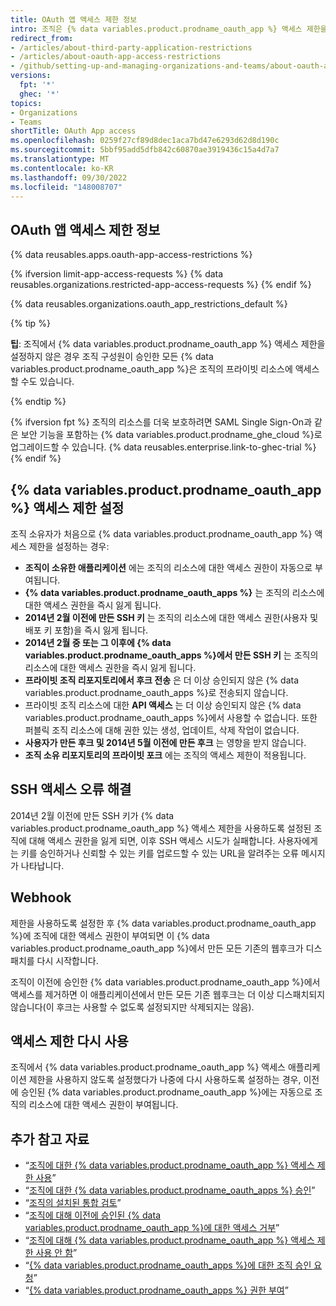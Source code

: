 ```yaml
---
title: OAuth 앱 액세스 제한 정보
intro: 조직은 {% data variables.product.prodname_oauth_app %} 액세스 제한을 사용하도록 설정하여 해당 리포지토리 및 기타 리소스에 액세스할 수 있는 {% data variables.product.prodname_oauth_apps %}을 선택할 수 있습니다.
redirect_from:
- /articles/about-third-party-application-restrictions
- /articles/about-oauth-app-access-restrictions
- /github/setting-up-and-managing-organizations-and-teams/about-oauth-app-access-restrictions
versions:
  fpt: '*'
  ghec: '*'
topics:
- Organizations
- Teams
shortTitle: OAuth App access
ms.openlocfilehash: 0259f27cf89d8dec1aca7bd47e6293d62d8d190c
ms.sourcegitcommit: 5bbf95add5dfb842c60870ae3919436c15a4d7a7
ms.translationtype: MT
ms.contentlocale: ko-KR
ms.lasthandoff: 09/30/2022
ms.locfileid: "148008707"
---
```

## OAuth 앱 액세스 제한 정보

{% data reusables.apps.oauth-app-access-restrictions %}

{% ifversion limit-app-access-requests %} {% data reusables.organizations.restricted-app-access-requests %} {% endif %}

{% data reusables.organizations.oauth_app_restrictions_default %}

{% tip %}

**팁**: 조직에서 {% data variables.product.prodname_oauth_app %} 액세스 제한을 설정하지 않은 경우 조직 구성원이 승인한 모든 {% data variables.product.prodname_oauth_app %}은 조직의 프라이빗 리소스에 액세스할 수도 있습니다.

{% endtip %}

{% ifversion fpt %} 조직의 리소스를 더욱 보호하려면 SAML Single Sign-On과 같은 보안 기능을 포함하는 {% data variables.product.prodname_ghe_cloud %}로 업그레이드할 수 있습니다. {% data reusables.enterprise.link-to-ghec-trial %} {% endif %}

## {% data variables.product.prodname_oauth_app %} 액세스 제한 설정

조직 소유자가 처음으로 {% data variables.product.prodname_oauth_app %} 액세스 제한을 설정하는 경우:

- **조직이 소유한 애플리케이션** 에는 조직의 리소스에 대한 액세스 권한이 자동으로 부여됩니다.
- **{% data variables.product.prodname_oauth_apps %}** 는 조직의 리소스에 대한 액세스 권한을 즉시 잃게 됩니다.
- **2014년 2월 이전에 만든 SSH 키** 는 조직의 리소스에 대한 액세스 권한(사용자 및 배포 키 포함)을 즉시 잃게 됩니다.
- **2014년 2월 중 또는 그 이후에 {% data variables.product.prodname_oauth_apps %}에서 만든 SSH 키** 는 조직의 리소스에 대한 액세스 권한을 즉시 잃게 됩니다.
- **프라이빗 조직 리포지토리에서 후크 전송** 은 더 이상 승인되지 않은 {% data variables.product.prodname_oauth_apps %}로 전송되지 않습니다.
- 프라이빗 조직 리소스에 대한 **API 액세스** 는 더 이상 승인되지 않은 {% data variables.product.prodname_oauth_apps %}에서 사용할 수 없습니다. 또한 퍼블릭 조직 리소스에 대해 권한 있는 생성, 업데이트, 삭제 작업이 없습니다.
- **사용자가 만든 후크 및 2014년 5월 이전에 만든 후크** 는 영향을 받지 않습니다.
- **조직 소유 리포지토리의 프라이빗 포크** 에는 조직의 액세스 제한이 적용됩니다.

## SSH 액세스 오류 해결

2014년 2월 이전에 만든 SSH 키가 {% data variables.product.prodname_oauth_app %} 액세스 제한을 사용하도록 설정된 조직에 대해 액세스 권한을 잃게 되면, 이후 SSH 액세스 시도가 실패합니다. 사용자에게는 키를 승인하거나 신뢰할 수 있는 키를 업로드할 수 있는 URL을 알려주는 오류 메시지가 나타납니다.

## Webhook

제한을 사용하도록 설정한 후 {% data variables.product.prodname_oauth_app %}에 조직에 대한 액세스 권한이 부여되면 이 {% data variables.product.prodname_oauth_app %}에서 만든 모든 기존의 웹후크가 디스패치를 다시 시작합니다.

조직이 이전에 승인한 {% data variables.product.prodname_oauth_app %}에서 액세스를 제거하면 이 애플리케이션에서 만든 모든 기존 웹후크는 더 이상 디스패치되지 않습니다(이 후크는 사용할 수 없도록 설정되지만 삭제되지는 않음).

## 액세스 제한 다시 사용

조직에서 {% data variables.product.prodname_oauth_app %} 액세스 애플리케이션 제한을 사용하지 않도록 설정했다가 나중에 다시 사용하도록 설정하는 경우, 이전에 승인된 {% data variables.product.prodname_oauth_app %}에는 자동으로 조직의 리소스에 대한 액세스 권한이 부여됩니다.

## 추가 참고 자료

- “[조직에 대한 {% data variables.product.prodname_oauth_app %} 액세스 제한 사용](/articles/enabling-oauth-app-access-restrictions-for-your-organization)”
- “[조직에 대한 {% data variables.product.prodname_oauth_apps %} 승인](/articles/approving-oauth-apps-for-your-organization)”
- “[조직의 설치된 통합 검토](/articles/reviewing-your-organization-s-installed-integrations)”
- “[조직에 대해 이전에 승인된 {% data variables.product.prodname_oauth_app %}에 대한 액세스 거부](/articles/denying-access-to-a-previously-approved-oauth-app-for-your-organization)”
- “[조직에 대해 {% data variables.product.prodname_oauth_app %} 액세스 제한 사용 안 함](/articles/disabling-oauth-app-access-restrictions-for-your-organization)”
- “[{% data variables.product.prodname_oauth_apps %}에 대한 조직 승인 요청](/articles/requesting-organization-approval-for-oauth-apps)”
- “[{% data variables.product.prodname_oauth_apps %} 권한 부여](/github/authenticating-to-github/keeping-your-account-and-data-secure/authorizing-oauth-apps)”
